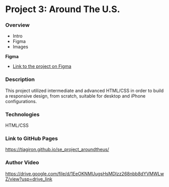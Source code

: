 # Project 3: Around The U.S.

### Overview

- Intro
- Figma
- Images

**Figma**

- [Link to the project on Figma](https://www.figma.com/file/ii4xxsJ0ghevUOcssTlHZv/Sprint-3%3A-Around-the-US?node-id=0%3A1)

### Description

This project utilized intermediate and advanced HTML/CSS in order to build a responsive design, from scratch, suitable for desktop and iPhone configurations.

### Technologies

HTML/CSS

### Link to GitHub Pages

https://tiagiron.github.io/se_project_aroundtheus/

### Author Video

https://drive.google.com/file/d/1EeOKNMUugsHsMDlzz268nbb8dYVMWLwZ/view?usp=drive_link
